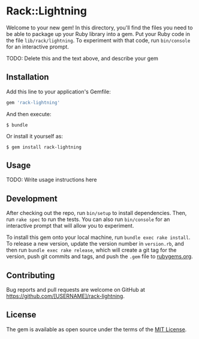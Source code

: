# Rack::Lightning

Welcome to your new gem! In this directory, you'll find the files you need to be able to package up your Ruby library into a gem. Put your Ruby code in the file `lib/rack/lightning`. To experiment with that code, run `bin/console` for an interactive prompt.

TODO: Delete this and the text above, and describe your gem

## Installation

Add this line to your application's Gemfile:

```ruby
gem 'rack-lightning'
```

And then execute:

    $ bundle

Or install it yourself as:

    $ gem install rack-lightning

## Usage

TODO: Write usage instructions here

## Development

After checking out the repo, run `bin/setup` to install dependencies. Then, run `rake spec` to run the tests. You can also run `bin/console` for an interactive prompt that will allow you to experiment.

To install this gem onto your local machine, run `bundle exec rake install`. To release a new version, update the version number in `version.rb`, and then run `bundle exec rake release`, which will create a git tag for the version, push git commits and tags, and push the `.gem` file to [rubygems.org](https://rubygems.org).

## Contributing

Bug reports and pull requests are welcome on GitHub at https://github.com/[USERNAME]/rack-lightning.

## License

The gem is available as open source under the terms of the [MIT License](http://opensource.org/licenses/MIT).
